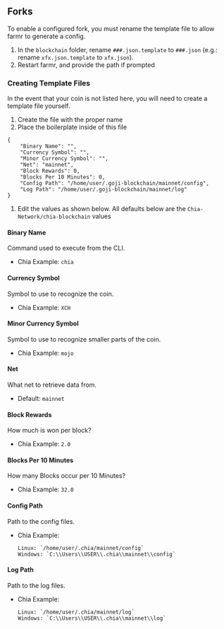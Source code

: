 ## Forks
To enable a configured fork, you must rename the template file to allow farmr to generate a config.

1. In the `blockchain` folder, rename `###.json.template` to `###.json` (e.g.: rename ```xfx.json.template``` to ```xfx.json```).
1. Restart farmr, and provide the path if prompted

### Creating Template Files
In the event that your coin is not listed here, you will need to create a template file yourself.

1. Create the file with the proper name
1. Place the boilerplate inside of this file
```
{
    "Binary Name": "",
    "Currency Symbol": "",
    "Minor Currency Symbol": "",
    "Net": "mainnet",
    "Block Rewards": 0,
    "Blocks Per 10 Minutes": 0,
    "Config Path": "/home/user/.goji-blockchain/mainnet/config",
    "Log Path": "/home/user/.goji-blockchain/mainnet/log"
}
```
1. Edit the values as shown below. All defaults below are the `Chia-Network/chia-blockchain` values 

#### Binary Name
Command used to execute from the CLI.
- Chia Example: `chia`

#### Currency Symbol
Symbol to use to recognize the coin.
- Chia Example: `XCH`

#### Minor Currency Symbol
Symbol to use to recognize smaller parts of the coin.
- Chia Example: `mojo`

#### Net
What net to retrieve data from.
- Default: `mainnet`
#### Block Rewards
How much is won per block?
- Chia Example: `2.0`

#### Blocks Per 10 Minutes
How many Blocks occur per 10 Minutes?
- Chia Example: `32.0`

#### Config Path
Path to the config files.
- Chia Example:
    ```
    Linux: `/home/user/.chia/mainnet/config`
    Windows: `C:\\Users\\USER\\.chia\\mainnet\\config`
    ```

#### Log Path
Path to the log files.
- Chia Example:
    ```
    Linux: `/home/user/.chia/mainnet/log`
    Windows: `C:\\Users\\USER\\.chia\\mainnet\\log`
    ```